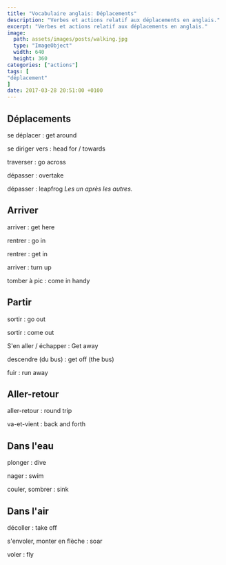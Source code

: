 ```yaml
---
title: "Vocabulaire anglais: Déplacements"
description: "Verbes et actions relatif aux déplacements en anglais."
excerpt: "Verbes et actions relatif aux déplacements en anglais."
image:
  path: assets/images/posts/walking.jpg
  type: "ImageObject"
  width: 640
  height: 360
categories: ["actions"]
tags: [
"déplacement"
]
date: 2017-03-28 20:51:00 +0100
---
```


## Déplacements

se déplacer
: get around

se diriger vers
: head for / towards

traverser
: go across

dépasser
: overtake

dépasser
: leapfrog
*Les un après les autres.*


## Arriver

arriver
: get here

rentrer
: go in

rentrer
: get in

arriver
: turn up

tomber à pic
: come in handy


## Partir

sortir
: go out

sortir
: come out

S'en aller / échapper
: Get away

descendre (du bus)
: get off (the bus)

fuir
: run away


## Aller-retour

aller-retour
: round trip

va-et-vient
: back and forth


## Dans l'eau

plonger
: dive

nager
: swim

couler, sombrer
: sink


## Dans l'air

décoller
: take off

s'envoler, monter en flèche
: soar

voler
: fly
